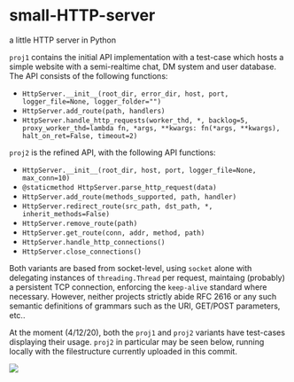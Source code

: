 # small-HTTP-server
a little HTTP server in Python

`proj1` contains the initial API implementation with a test-case which hosts a simple website with a semi-realtime chat, DM system and user database. The API consists of the following functions:

- `HttpServer.__init__(root_dir, error_dir, host, port, logger_file=None, logger_folder="")`
- `HttpServer.add_route(path, handlers)`
- `HttpServer.handle_http_requests(worker_thd, *, backlog=5, proxy_worker_thd=lambda fn, *args, **kwargs: fn(*args, **kwargs), halt_on_ret=False, timeout=2)`


`proj2` is the refined API, with the following API functions:

- `HttpServer.__init__(root_dir, host, port, logger_file=None, max_conn=10)`
- `@staticmethod HttpServer.parse_http_request(data)`
- `HttpServer.add_route(methods_supported, path, handler)`
- `HttpServer.redirect_route(src_path, dst_path, *, inherit_methods=False)`
- `HttpServer.remove_route(path)`
- `HttpServer.get_route(conn, addr, method, path)`
- `HttpServer.handle_http_connections()`
- `HttpServer.close_connections()`


Both variants are based from socket-level, using `socket` alone with delegating instances of `threading.Thread` per request, maintaing (probably) a persistent TCP connection, enforcing the `keep-alive` standard where necessary. However, neither projects strictly abide RFC 2616 or any such semantic definitions of grammars such as the URI, GET/POST parameters, etc..

At the moment (4/12/20), both the `proj1` and `proj2` variants have test-cases displaying their usage. `proj2` in particular may be seen below, running locally with the filestructure currently uploaded in this commit.

![](https://github.com/unazed/small-HTTP-server/blob/master/demonstration.gif)
